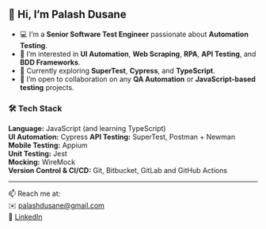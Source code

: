 ## 👋 Hi, I’m Palash Dusane

- 💻 I’m a **Senior Software Test Engineer** passionate about **Automation Testing**.
- 👀 I’m interested in **UI Automation**, **Web Scraping**, **RPA**, **API Testing**, and **BDD Frameworks**.
- 🌱 Currently exploring **SuperTest**, **Cypress**, and **TypeScript**.
- 🤝 I’m open to collaboration on any **QA Automation** or **JavaScript-based testing** projects.

### 🛠️ Tech Stack

**Language:** JavaScript (and learning TypeScript)  
**UI Automation:** Cypress
**API Testing:** SuperTest, Postman + Newman  
**Mobile Testing:** Appium  
**Unit Testing:** Jest  
**Mocking:** WireMock  
**Version Control & CI/CD:** Git, Bitbucket, GitLab and GitHub Actions

---

📫 Reach me at:  
✉️ palashdusane@gmail.com  
🔗 [LinkedIn](https://www.linkedin.com/in/palashdusane/)

<!---
palashdusane/palashdusane is a ✨ special ✨ repository because its `README.md` (this file) appears on your GitHub profile.
You can click the Preview link to take a look at your changes.
--->

